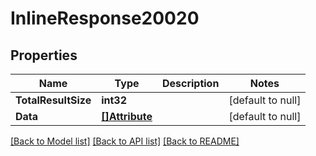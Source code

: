 # InlineResponse20020

## Properties
Name | Type | Description | Notes
------------ | ------------- | ------------- | -------------
**TotalResultSize** | **int32** |  | [default to null]
**Data** | [**[]Attribute**](Attribute.md) |  | [default to null]

[[Back to Model list]](../README.md#documentation-for-models) [[Back to API list]](../README.md#documentation-for-api-endpoints) [[Back to README]](../README.md)


